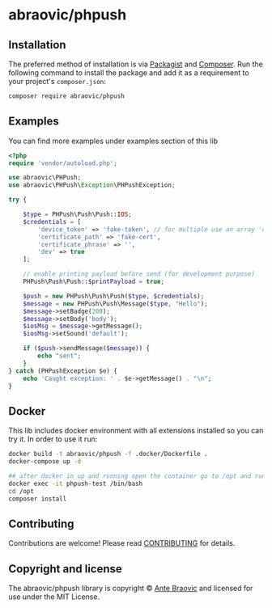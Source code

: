 # abraovic/phpush

## Installation

The preferred method of installation is via [Packagist][] and [Composer][]. Run the following command to install the package and add it as a requirement to your project's `composer.json`:

```bash
composer require abraovic/phpush
```

## Examples

You can find more examples under examples section of this lib

```php
<?php
require 'vendor/autoload.php';

use abraovic\PHPush;
use abraovic\PHPush\Exception\PHPushException;

try {

    $type = PHPush\Push\Push::IOS;
    $credentials = [
        'device_token' => 'fake-token', // for multiple use an array 'device_token' => ['fake-token-1', 'fake-token-2', ...]
        'certificate_path' => 'fake-cert',
        'certificate_phrase' => '',
        'dev' => true
    ];

    // enable printing payload before send (for development purpose)
    PHPush\Push\Push::$printPayload = true;

    $push = new PHPush\Push\Push($type, $credentials);
    $message = new PHPush\Push\Message($type, "Hello");
    $message->setBadge(200);
    $message->setBody('body');
    $iosMsg = $message->getMessage();
    $iosMsg->setSound('default');

    if ($push->sendMessage($message)) {
        echo "sent";
    }
} catch (PHPushException $e) {
    echo 'Caught exception: ' . $e->getMessage() . "\n";
}
```

## Docker

This lib includes docker environment with all extensions installed so you can try it. In order to use it run:
```bash
docker build -t abraovic/phpush -f .docker/Dockerfile .
docker-compose up -d

## after docker in up and running open the container go to /opt and run composer install/update
docker exec -it phpush-test /bin/bash
cd /opt
composer install
```

## Contributing

Contributions are welcome! Please read [CONTRIBUTING][] for details.


## Copyright and license

The abraovic/phpush library is copyright © [Ante Braovic](http://antebraovic.me) and licensed for use under the MIT License.

[packagist]: https://packagist.org/packages/abraovic/phpush
[composer]: http://getcomposer.org/
[contributing]: https://github.com/abraovic/phpush/blob/master/CONTRIBUTORS.md